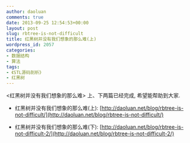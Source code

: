 ```yaml
---
author: daoluan
comments: true
date: 2013-09-25 12:54:53+00:00
layout: post
slug: rbtree-is-not-difficult
title: 红黑树并没有我们想象的那么难(上)
wordpress_id: 2057
categories:
- 数据结构
- 算法
tags:
- 《STL源码剖析》
- 红黑树
---
```


<红黑树并没有我们想象的那么难> 上、下两篇已经完成, 希望能帮助到大家.




* 红黑树并没有我们想象的那么难(上): [http://daoluan.net/blog/rbtree-is-not-difficult/](http://daoluan.net/blog/rbtree-is-not-difficult/)
+ 红黑树并没有我们想象的那么难(下): [http://daoluan.net/blog/rbtree-is-not-difficult-2/](http://daoluan.net/blog/rbtree-is-not-difficult-2/)




